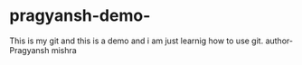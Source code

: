 # pragyansh-demo-
This is my git and this is a demo and i am just learnig how to use git.
author- Pragyansh mishra
